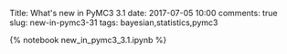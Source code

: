 Title: What's new in PyMC3 3.1
date: 2017-07-05 10:00
comments: true
slug: new-in-pymc3-31
tags: bayesian,statistics,pymc3

{% notebook new_in_pymc3_3.1.ipynb %}
